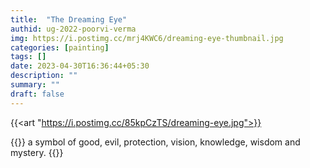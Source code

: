 ```yaml
---
title:  "The Dreaming Eye"
authid: ug-2022-poorvi-verma
img: https://i.postimg.cc/mrj4KWC6/dreaming-eye-thumbnail.jpg
categories: [painting]
tags: []
date: 2023-04-30T16:36:44+05:30
description: ""
summary: ""
draft: false
---
```


{{<art "https://i.postimg.cc/85kpCzTS/dreaming-eye.jpg">}}

{{<quote>}}
a symbol of good, evil, protection, vision, knowledge, wisdom and mystery.
{{</quote>}}